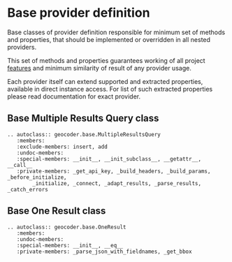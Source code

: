 # Base provider definition

Base classes of provider definition responsible for minimum set of methods and
properties, that should be implemented or overridden in all nested providers.

This set of methods and properties guarantees working of all project [features] and
minimum similarity of result of any provider usage.

Each provider itself can extend supported and extracted properties, available in
direct instance access. For list of such extracted properties please read
documentation for exact provider.

## Base Multiple Results Query class

```{eval-rst}
.. autoclass:: geocoder.base.MultipleResultsQuery
   :members:  
   :exclude-members: insert, add
   :undoc-members:
   :special-members: __init__, __init_subclass__, __getattr__, __call__
   :private-members: _get_api_key, _build_headers, _build_params, _before_initialize,
        _initialize, _connect, _adapt_results, _parse_results, _catch_errors
```

## Base One Result class

```{eval-rst}
.. autoclass:: geocoder.base.OneResult
   :members:
   :undoc-members:
   :special-members: __init__, __eq__
   :private-members: _parse_json_with_fieldnames, _get_bbox
```

[features]: ../features/index.rst
